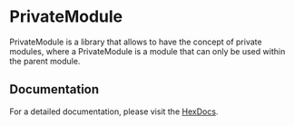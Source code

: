 # PrivateModule

PrivateModule is a library that allows to have the concept of private modules,
where a PrivateModule is a module that can only be used within the parent module.

## Documentation

For a detailed documentation, please visit the [HexDocs](https://hexdocs.pm/private_module).
